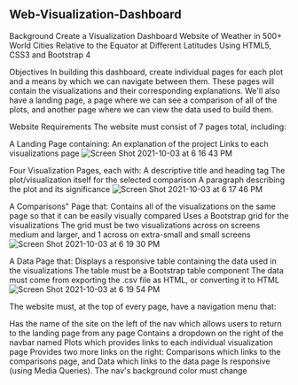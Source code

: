 ## Web-Visualization-Dashboard


Background
Create a Visualization Dashboard Website of Weather in 500+ World Cities Relative to the Equator at Different Latitudes Using HTML5, CSS3 and Bootstrap 4

Objectives
In building this dashboard, create individual pages for each plot and a means by which we can navigate between them. These pages will contain the visualizations and their corresponding explanations. We'll also have a landing page, a page where we can see a comparison of all of the plots, and another page where we can view the data used to build them.

Website Requirements
The website must consist of 7 pages total, including:

A Landing Page containing:
An explanation of the project
Links to each visualizations page
![Screen Shot 2021-10-03 at 6 16 43 PM](https://user-images.githubusercontent.com/74121692/135780601-bb2cdc3f-5735-4605-8506-045e137ce255.png)


Four Visualization Pages, each with:
A descriptive title and heading tag
The plot/visualization itself for the selected comparison
A paragraph describing the plot and its significance
![Screen Shot 2021-10-03 at 6 17 46 PM](https://user-images.githubusercontent.com/74121692/135780653-e648c4bc-1f5c-42df-b0ab-7f473b4046fa.png)


A Comparisons" Page that:
Contains all of the visualizations on the same page so that it can be easily visually compared
Uses a Bootstrap grid for the visualizations
The grid must be two visualizations across on screens medium and larger, and 1 across on extra-small and small screens
![Screen Shot 2021-10-03 at 6 19 30 PM](https://user-images.githubusercontent.com/74121692/135780723-ae537752-0dd8-4414-8a1b-7ecfcf3a674d.png)


A Data Page that:
Displays a responsive table containing the data used in the visualizations
The table must be a Bootstrap table component
The data must come from exporting the .csv file as HTML, or converting it to HTML
![Screen Shot 2021-10-03 at 6 19 54 PM](https://user-images.githubusercontent.com/74121692/135780762-0f9b9518-1f77-4d8a-85f3-ce385e126d7f.png)



The website must, at the top of every page, have a navigation menu that:

Has the name of the site on the left of the nav which allows users to return to the landing page from any page
Contains a dropdown on the right of the navbar named Plots which provides links to each individual visualization page
Provides two more links on the right: Comparisons which links to the comparisons page, and Data which links to the data page
Is responsive (using Media Queries). The nav's background color must change
